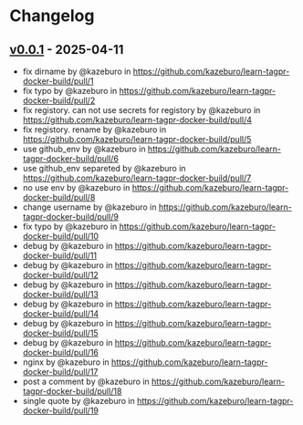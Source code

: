 # Changelog

## [v0.0.1](https://github.com/kazeburo/learn-tagpr-docker-build/commits/v0.0.1) - 2025-04-11
- fix dirname by @kazeburo in https://github.com/kazeburo/learn-tagpr-docker-build/pull/1
- fix typo by @kazeburo in https://github.com/kazeburo/learn-tagpr-docker-build/pull/2
- fix registory. can not use secrets for registory by @kazeburo in https://github.com/kazeburo/learn-tagpr-docker-build/pull/4
- fix registory. rename by @kazeburo in https://github.com/kazeburo/learn-tagpr-docker-build/pull/5
- use github_env by @kazeburo in https://github.com/kazeburo/learn-tagpr-docker-build/pull/6
- use github_env separeted by @kazeburo in https://github.com/kazeburo/learn-tagpr-docker-build/pull/7
- no use env by @kazeburo in https://github.com/kazeburo/learn-tagpr-docker-build/pull/8
- change username by @kazeburo in https://github.com/kazeburo/learn-tagpr-docker-build/pull/9
- fix typo by @kazeburo in https://github.com/kazeburo/learn-tagpr-docker-build/pull/10
- debug by @kazeburo in https://github.com/kazeburo/learn-tagpr-docker-build/pull/11
- debug by @kazeburo in https://github.com/kazeburo/learn-tagpr-docker-build/pull/12
- debug by @kazeburo in https://github.com/kazeburo/learn-tagpr-docker-build/pull/13
- debug by @kazeburo in https://github.com/kazeburo/learn-tagpr-docker-build/pull/14
- debug by @kazeburo in https://github.com/kazeburo/learn-tagpr-docker-build/pull/15
- debug by @kazeburo in https://github.com/kazeburo/learn-tagpr-docker-build/pull/16
- nginx by @kazeburo in https://github.com/kazeburo/learn-tagpr-docker-build/pull/17
- post a comment by @kazeburo in https://github.com/kazeburo/learn-tagpr-docker-build/pull/18
- single quote by @kazeburo in https://github.com/kazeburo/learn-tagpr-docker-build/pull/19
